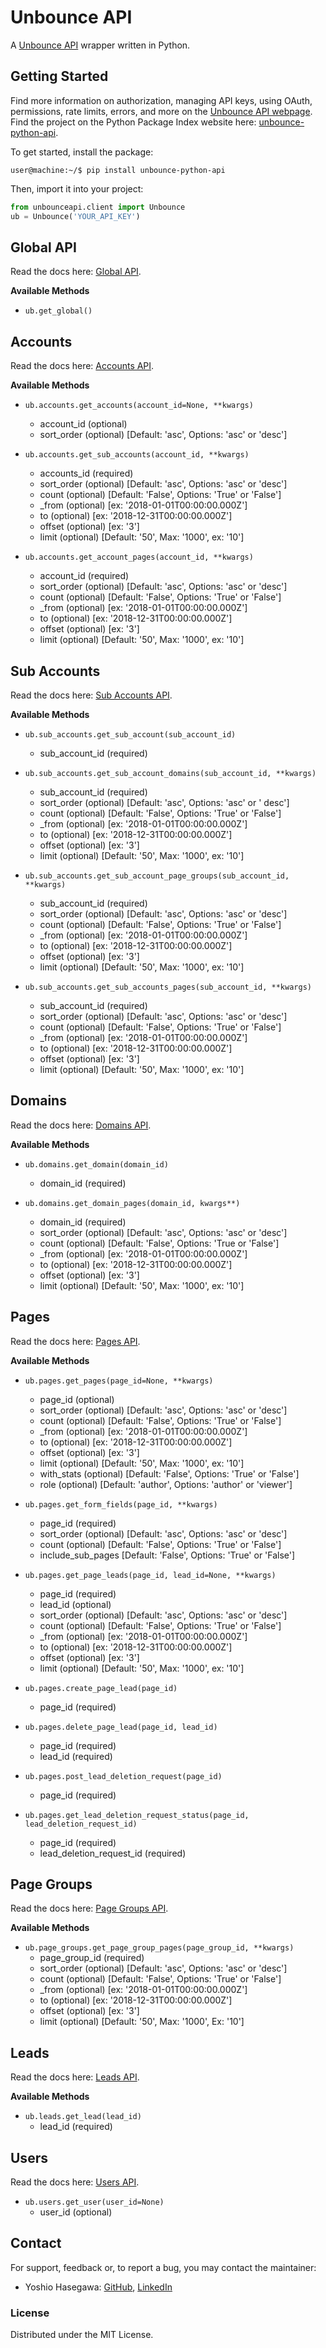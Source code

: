# Unbounce API
A [Unbounce API](https://developer.unbounce.com/api_reference/) wrapper written in Python.

## Getting Started
Find more information on authorization, managing API keys, using OAuth, permissions, rate limits, errors, and more on the [Unbounce API webpage](https://developer.unbounce.com/getting_started/). Find the project on the Python Package Index website here: [unbounce-python-api](https://pypi.org/project/unbounce-python-api/).

To get started, install the package:
```console
user@machine:~/$ pip install unbounce-python-api
```

Then, import it into your project:
```python
from unbounceapi.client import Unbounce
ub = Unbounce('YOUR_API_KEY')
```

## Global API
Read the docs here: [Global API](https://developer.unbounce.com/api_reference/).

**Available Methods**

- `ub.get_global()`

## Accounts
Read the docs here: [Accounts API](https://developer.unbounce.com/api_reference/#id_accounts).

**Available Methods**

- `ub.accounts.get_accounts(account_id=None, **kwargs)`
    - account_id (optional)
    - sort_order (optional) [Default: 'asc', Options: 'asc' or 'desc']

- `ub.accounts.get_sub_accounts(account_id, **kwargs)`
    - accounts_id (required)
    - sort_order (optional) [Default: 'asc', Options: 'asc' or 'desc']
    - count (optional) [Default: 'False', Options: 'True' or 'False']
    - _from (optional) [ex: '2018-01-01T00:00:00.000Z']
    - to (optional) [ex: '2018-12-31T00:00:00.000Z']
    - offset (optional) [ex: '3']
    - limit (optional) [Default: '50', Max: '1000', ex: '10']

- `ub.accounts.get_account_pages(account_id, **kwargs)`
    - account_id (required)
    - sort_order (optional) [Default: 'asc', Options: 'asc' or 'desc']
    - count (optional) [Default: 'False', Options: 'True' or 'False']
    - _from (optional) [ex: '2018-01-01T00:00:00.000Z']
    - to (optional) [ex: '2018-12-31T00:00:00.000Z']
    - offset (optional) [ex: '3']
    - limit (optional) [Default: '50', Max: '1000', ex: '10']

## Sub Accounts
Read the docs here: [Sub Accounts API](https://developer.unbounce.com/api_reference/#id_sub_accounts__sub_account_id_).

**Available Methods**

- `ub.sub_accounts.get_sub_account(sub_account_id)`
    - sub_account_id (required)

- `ub.sub_accounts.get_sub_account_domains(sub_account_id, **kwargs)`
    - sub_account_id (required)
    - sort_order (optional) [Default: 'asc', Options: 'asc' or ' desc']
    - count (optional) [Default: 'False', Options: 'True' or 'False']
    - _from (optional) [ex: '2018-01-01T00:00:00.000Z']
    - to (optional) [ex: '2018-12-31T00:00:00.000Z']
    - offset (optional) [ex: '3']
    - limit (optional) [Default: '50', Max: '1000', ex: '10']

- `ub.sub_accounts.get_sub_account_page_groups(sub_account_id, **kwargs)`
    - sub_account_id (required)
    - sort_order (optional) [Default: 'asc', Options: 'asc' or 'desc']
    - count (optional) [Default: 'False', Options: 'True' or 'False']
    - _from (optional) [ex: '2018-01-01T00:00:00.000Z']
    - to (optional) [ex: '2018-12-31T00:00:00.000Z']
    - offset (optional) [ex: '3']
    - limit (optional) [Default: '50', Max: '1000', ex: '10']

- `ub.sub_accounts.get_sub_accounts_pages(sub_account_id, **kwargs)`
    - sub_account_id (required)
    - sort_order (optional) [Default: 'asc', Options: 'asc' or 'desc']
    - count (optional) [Default: 'False', Options: 'True' or 'False']
    - _from (optional) [ex: '2018-01-01T00:00:00.000Z']
    - to (optional) [ex: '2018-12-31T00:00:00.000Z']
    - offset (optional) [ex: '3']
    - limit (optional) [Default: '50', Max: '1000', ex: '10']

## Domains
Read the docs here: [Domains API](https://developer.unbounce.com/api_reference/#id_domains__domain_id_).

**Available Methods**

- `ub.domains.get_domain(domain_id)`
    - domain_id (required)

- `ub.domains.get_domain_pages(domain_id, kwargs**)`
    - domain_id (required)
    - sort_order (optional) [Default: 'asc', Options: 'asc' or 'desc']
    - count (optional) [Default: 'False', Options: 'True or 'False']
    - _from (optional) [ex: '2018-01-01T00:00:00.000Z']
    - to (optional) [ex: '2018-12-31T00:00:00.000Z']
    - offset (optional) [ex: '3']
    - limit (optional) [Default: '50', Max: '1000', ex: '10']

## Pages
Read the docs here: [Pages API](https://developer.unbounce.com/api_reference/#id_pages).

**Available Methods**

- `ub.pages.get_pages(page_id=None, **kwargs)`
    - page_id (optional)
    - sort_order (optional) [Default: 'asc', Options: 'asc' or 'desc']
    - count (optional) [Default: 'False', Options: 'True' or 'False']
    - _from (optional) [ex: '2018-01-01T00:00:00.000Z']
    - to (optional) [ex: '2018-12-31T00:00:00.000Z']
    - offset (optional) [ex: '3']
    - limit (optional) [Default: '50', Max: '1000', ex: '10']
    - with_stats (optional) [Default: 'False', Options: 'True' or 'False']
    - role (optional) [Default: 'author', Options: 'author' or 'viewer']

- `ub.pages.get_form_fields(page_id, **kwargs)`
    - page_id (required)
    - sort_order (optional) [Default: 'asc', Options: 'asc' or 'desc']
    - count (optional) [Default: 'False', Options: 'True' or 'False']
    - include_sub_pages [Default: 'False', Options: 'True' or 'False']

- `ub.pages.get_page_leads(page_id, lead_id=None, **kwargs)`
    - page_id (required)
    - lead_id (optional)
    - sort_order (optional) [Default: 'asc', Options: 'asc' or 'desc']
    - count (optional) [Default: 'False', Options: 'True' or 'False']
    - _from (optional) [ex: '2018-01-01T00:00:00.000Z']
    - to (optional) [ex: '2018-12-31T00:00:00.000Z']
    - offset (optional) [ex: '3']
    - limit (optional) [Default: '50', Max: '1000', ex: '10']

- `ub.pages.create_page_lead(page_id)`
    - page_id (required)

- `ub.pages.delete_page_lead(page_id, lead_id)`
    - page_id (required)
    - lead_id (required)

- `ub.pages.post_lead_deletion_request(page_id)`
    - page_id (required)

- `ub.pages.get_lead_deletion_request_status(page_id, lead_deletion_request_id)`
    - page_id (required)
    - lead_deletion_request_id (required)

## Page Groups
Read the docs here: [Page Groups API](https://developer.unbounce.com/api_reference/#id_page_groups__page_group_id__pages).

**Available Methods**

- `ub.page_groups.get_page_group_pages(page_group_id, **kwargs)`
    - page_group_id (required)
    - sort_order (optional) [Default: 'asc', Options: 'asc' or 'desc']
    - count (optional) [Default: 'False', Options: 'True' or 'False']
    - _from (optional) [ex: '2018-01-01T00:00:00.000Z']
    - to (optional) [ex: '2018-12-31T00:00:00.000Z']
    - offset (optional) [ex: '3']
    - limit (optional) [Default: '50', Max: '1000', Ex: '10']

## Leads
Read the docs here: [Leads API](https://developer.unbounce.com/api_reference/#id_leads__lead_id_).

**Available Methods**

- `ub.leads.get_lead(lead_id)`
    - lead_id (required)

## Users
Read the docs here: [Users API](https://developer.unbounce.com/api_reference/#id_users).

- `ub.users.get_user(user_id=None)`
    - user_id (optional)


## Contact
For support, feedback or, to report a bug, you may contact the maintainer:
- Yoshio Hasegawa: [GitHub](https://github.com/yoshiohasegawa), [LinkedIn](https://www.linkedin.com/in/yoshiohasegawa/)

### License
Distributed under the MIT License.